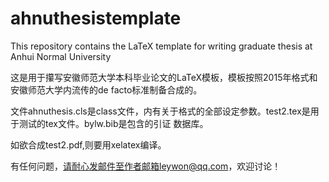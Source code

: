 # ahnuthesistemplate
This repository contains the LaTeX template for writing graduate thesis at Anhui Normal University

这是用于攥写安徽师范大学本科毕业论文的LaTeX模板，模板按照2015年格式和安徽师范大学内流传的de facto标准制备合成的。

文件ahnuthesis.cls是class文件，内有关于格式的全部设定参数。test2.tex是用于测试的tex文件。bylw.bib是包含的引证
数据库。

如欲合成test2.pdf,则要用xelatex编译。

有任何问题，请耐心发邮件至作者邮箱leywon@qq.com，欢迎讨论！


